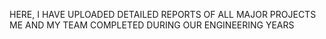 HERE, I HAVE UPLOADED DETAILED REPORTS OF ALL MAJOR PROJECTS ME AND MY TEAM COMPLETED DURING OUR ENGINEERING YEARS
